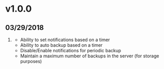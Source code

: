 # v1.0.0
##  03/29/2018

1. [](#new)
    * Ability to set notifications based on a timer
    * Ability to auto backup based on a timer
    * Disable/Enable notifications for periodic backup
    * Maintain a maximum number of backups in the server (for storage purposes)
